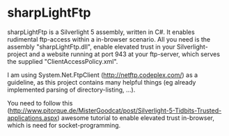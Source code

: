 sharpLightFtp
=============

sharpLightFtp is a Silverlight 5 assembly, written in C#. It enables rudimental ftp-access within a in-browser scenario.
All you need is the assembly "sharpLightFtp.dll", enable elevated trust in your Silverlight-project and a website running at port 943 at your ftp-server, which serves the supplied "ClientAccessPolicy.xml".

I am using System.Net.FtpClient (http://netftp.codeplex.com/) as a guideline, as this project contains many helpful things (eg already implemented parsing of directory-listing, ...).

You need to follow this (http://www.pitorque.de/MisterGoodcat/post/Silverlight-5-Tidbits-Trusted-applications.aspx) awesome tutorial to enable elevated trust in-browser, which is need for socket-programming.